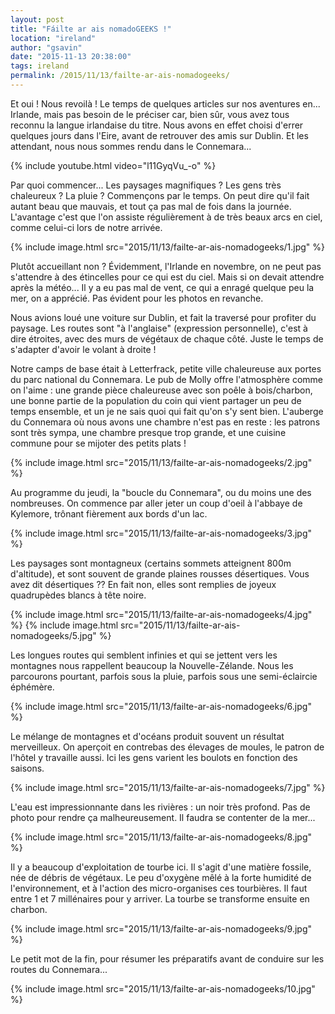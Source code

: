 ```yaml
---
layout: post
title: "Fáilte ar ais nomadoGEEKS !"
location: "ireland"
author: "gsavin"
date: "2015-11-13 20:38:00"
tags: ireland
permalink: /2015/11/13/failte-ar-ais-nomadogeeks/
---
```

Et oui ! Nous revoilà ! Le temps de quelques articles sur nos aventures en... Irlande, mais pas besoin de le préciser car, bien sûr, vous avez tous reconnu la langue irlandaise du titre. Nous avons en effet choisi d'errer quelques jours dans l'Eire, avant de retrouver des amis sur Dublin. Et les attendant, nous nous sommes rendu dans le Connemara...

{% include youtube.html video="l11GyqVu_-o" %}

Par quoi commencer... Les paysages magnifiques ? Les gens très chaleureux ? La pluie ? Commençons par le temps. On peut dire qu'il fait autant beau que mauvais, et tout ça pas mal de fois dans la journée. L'avantage c'est que l'on assiste régulièrement à de très beaux arcs en ciel, comme celui-ci lors de notre arrivée.

{% include image.html src="2015/11/13/failte-ar-ais-nomadogeeks/1.jpg" %}

Plutôt accueillant non ?
Évidemment, l'Irlande en novembre, on ne peut pas s'attendre à des étincelles pour ce qui est du ciel. Mais si on devait attendre après la météo... Il y a eu pas mal de vent, ce qui a enragé quelque peu la mer, on a apprécié. Pas évident pour les photos en revanche.

 Nous avions loué une voiture sur Dublin, et fait la traversé pour profiter du paysage. Les routes sont "à l'anglaise" (expression personnelle), c'est à dire étroites, avec des murs de végétaux de chaque côté. Juste le temps de s'adapter d'avoir le volant à droite !

 Notre camps de base était à Letterfrack, petite ville chaleureuse aux portes du parc national du Connemara. Le pub de Molly offre l'atmosphère comme on l'aime : une grande pièce chaleureuse avec son poêle à bois/charbon, une bonne partie de la population du coin qui vient partager un peu de temps ensemble, et un je ne sais quoi qui fait qu'on s'y sent bien. L'auberge du Connemara où nous avons une chambre n'est pas en reste : les patrons sont très sympa, une chambre presque trop grande, et une cuisine commune pour se mijoter des petits plats !

{% include image.html src="2015/11/13/failte-ar-ais-nomadogeeks/2.jpg" %}

Au programme du jeudi, la "boucle du Connemara", ou du moins une des nombreuses. On commence par aller jeter un coup d'oeil à l'abbaye de Kylemore, trônant fièrement aux bords d'un lac.

{% include image.html src="2015/11/13/failte-ar-ais-nomadogeeks/3.jpg" %}

Les paysages sont montagneux (certains sommets atteignent 800m d'altitude), et sont souvent de grande plaines rousses désertiques. Vous avez dit désertiques ?? En fait non, elles sont remplies de joyeux quadrupèdes blancs à tête noire.

{% include image.html src="2015/11/13/failte-ar-ais-nomadogeeks/4.jpg" %}
{% include image.html src="2015/11/13/failte-ar-ais-nomadogeeks/5.jpg" %}

Les longues routes qui semblent infinies et qui se jettent vers les montagnes nous rappellent beaucoup la Nouvelle-Zélande. Nous les parcourons pourtant, parfois sous la pluie, parfois sous une semi-éclaircie éphémère.

{% include image.html src="2015/11/13/failte-ar-ais-nomadogeeks/6.jpg" %}

Le mélange de montagnes et d'océans produit souvent un résultat merveilleux. On aperçoit en contrebas des élevages de moules, le patron de l'hôtel y travaille aussi. Ici les gens varient les boulots en fonction des saisons.

{% include image.html src="2015/11/13/failte-ar-ais-nomadogeeks/7.jpg" %}

L'eau est impressionnante dans les rivières : un noir très profond. Pas de photo pour rendre ça malheureusement. Il faudra se contenter de la mer...

{% include image.html src="2015/11/13/failte-ar-ais-nomadogeeks/8.jpg" %}

Il y a beaucoup d'exploitation de tourbe ici. Il s'agit d'une matière fossile, née de débris de végétaux. Le peu d'oxygène mêlé à la forte humidité de l'environnement, et à l'action des micro-organises ces tourbières. Il faut entre 1 et 7 millénaires pour y arriver. La tourbe se transforme ensuite en charbon.

{% include image.html src="2015/11/13/failte-ar-ais-nomadogeeks/9.jpg" %}

Le petit mot de la fin, pour résumer les préparatifs avant de conduire sur les routes du Connemara...

{% include image.html src="2015/11/13/failte-ar-ais-nomadogeeks/10.jpg" %}
